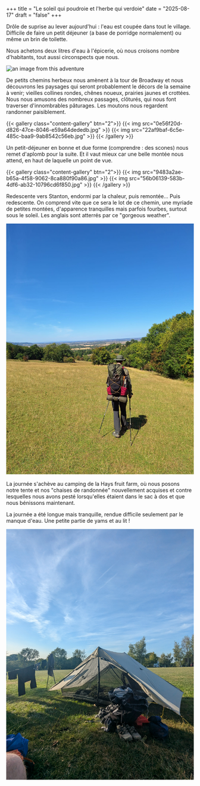 +++
title = "Le soleil qui poudroie et l'herbe qui verdoie"
date = "2025-08-17"
draft = "false"
+++


Drôle de suprise au lever aujourd'hui : l'eau est coupée dans tout le village. Difficile de faire un petit déjeuner (a base de porridge normalement) ou même un brin de toilette. 

Nous achetons deux litres d'eau à l'épicerie, où nous croisons nombre d'habitants, tout aussi circonspects que nous.

![an image from this adventure](e4cada10-e9e2-4a07-9314-e508a72d929c.jpg)

De petits chemins herbeux nous amènent à la tour de Broadway et nous découvrons les paysages qui seront probablement le décors de la semaine à venir; vieilles collines rondes, chênes noueux, prairies jaunes et crottées. Nous nous amusons des nombreux passages, clôturés, qui nous font traverser d'innombrables pâturages. Les moutons nous regardent randonner paisiblement.

{{< gallery class="content-gallery" btn="2">}}
{{< img src="0e56f20d-d826-47ce-8046-e59a64dededb.jpg" >}}
{{< img src="22af9baf-6c5e-485c-baa9-9ab8542c56eb.jpg" >}}
{{< /gallery >}}


Un petit-déjeuner en bonne et due forme (comprendre : des scones) nous remet d'aplomb pour la suite. Et il vaut mieux car une belle montée nous attend, en haut de laquelle un point de vue. 

{{< gallery class="content-gallery" btn="2">}}
{{< img src="9483a2ae-b65a-4f58-9062-8ca880f90a86.jpg" >}}
{{< img src="56b06139-583b-4df6-ab32-10796cd6f850.jpg" >}}
{{< /gallery >}}


Redescente vers Stanton, endormi par la chaleur, puis remontée... Puis redescente. On comprend vite que ce sera le lot de ce chemin, une myriade de petites montées, d'apparence tranquilles mais parfois fourbes, surtout sous le soleil. Les anglais sont atterrés par ce "gorgeous weather". 

![an image from this adventure](74663f7c-fe36-4a1f-8dac-6c4038be4ea6.jpg)

La journée s'achève au camping de la Hays fruit farm, où nous posons notre tente et nos "chaises de randonnée" nouvellement acquises et contre lesquelles nous avons pesté lorsqu'elles étaient dans le sac à dos et que nous bénissons maintenant. 

La journée a été longue mais tranquille, rendue difficile seulement par le manque d'eau. Une petite partie de yams et au lit !

![an image from this adventure](095e8473-426a-4e8b-8cda-684fcb6a350d.jpg)
